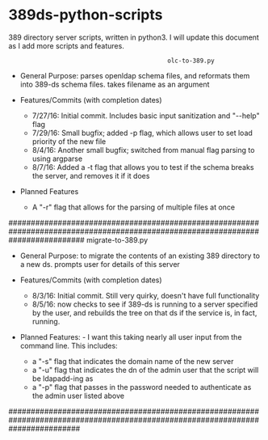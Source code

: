 # 389ds-python-scripts
389 directory server scripts, written in python3. I will update this document as I add more scripts and features. 

                                                olc-to-389.py 

- General Purpose: parses openldap schema files, and reformats them into 389-ds schema files. takes filename as an argument
- Features/Commits (with completion dates)
  -  7/27/16: Initial commit. Includes basic input sanitization and "--help" flag
  -  7/29/16: Small bugfix; added -p flag, which allows user to set load priority of the new file
  -  8/4/16:  Another small bugfix; switched from manual flag parsing to using argparse
  -  8/7/16:  Added a -t flag that allows you to test if the schema breaks the server, and removes it if it does
  
- Planned Features
  - A "-r" flag that allows for the parsing of multiple files at once

#################################################################################################################################
                                                migrate-to-389.py
  
  - General Purpose: to migrate the contents of an existing 389 directory to a new ds. prompts user for details of this server
  - Features/Commits (with completion dates)
    -  8/3/16: Initial commit. Still very quirky, doesn't have full functionality
    -  8/5/16: now checks to see if 389-ds is running to a server specified by the user, and rebuilds the tree on that ds if the    service is, in fact, running. 
  
  -  Planned Features: 
    - I want this taking nearly all user input from the command line. This includes: 
      - a "-s" flag that indicates the domain name of the new server
      - a "-u" flag that indicates the dn of the admin user that the script will be ldapadd-ing as 
      - a "-p" flag that passes in the password needed to authenticate as the admin user listed above 
    
  
################################################################################################################################
